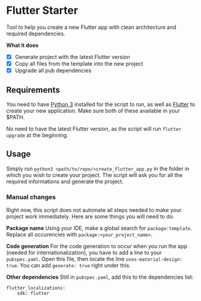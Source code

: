 # Flutter Starter

Tool to help you create a new Flutter app with clean architecture and required dependencies.

**What it does**
- [x] Generate project with the latest Flutter version
- [x] Copy all files from the template into the new project
- [x] Upgrade all pub dependencies

## Requirements

You need to have [Python 3](https://www.python.org/downloads/) installed for the script to run, as well as [Flutter](https://docs.flutter.dev/get-started/install) to create your new application. Make sure both of these available in your $PATH.

No need to have the latest Flutter version, as the script will run `flutter upgrade` at the beginning.

## Usage
Simply run `python3 <path/to/repo/>create_flutter_app.py` in the folder in which you wish to create your project. The script will ask you for all the required informations and generate the project.

### Manual changes
Right now, this script does not automate all steps needed to make your project work immediately. Here are some things you will need to do.

**Package name**
Using your IDE, make a global search for `package:template`. Replace all occurencies with `package:<your_project_name>`.

**Code generation**
For the code generation to occur when you run the app (needed for internationalization), you have to add a line to your `pubspec.yaml`. Open this file, then locate the line `uses-material-design: true`. You can add `generate: true` right under this.

**Other dependencies**
Still in `pubspec.yaml`, add this to the dependencies list:
```
flutter_localizations:
    sdk: flutter
```
